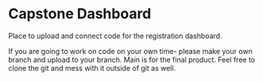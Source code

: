 # Capstone Dashboard
Place to upload and connect code for the registration dashboard.

If you are going to work on code on your own time- please make your own branch and upload to your branch. Main is for the final product. Feel free to clone the git and mess with it outside of git as well. 
